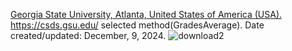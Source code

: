 [Georgia State University, Atlanta, United States of America (USA).](https://catalogs.gsu.edu/preview_entity.php?catoid=4&ent_oid=231&returnto=562)  https://csds.gsu.edu/
selected method(GradesAverage).
Date created/updated: December, 9, 2024.
![download2](https://github.com/user-attachments/assets/63f929b2-deec-4051-8f30-8a02f5a7eb77)
